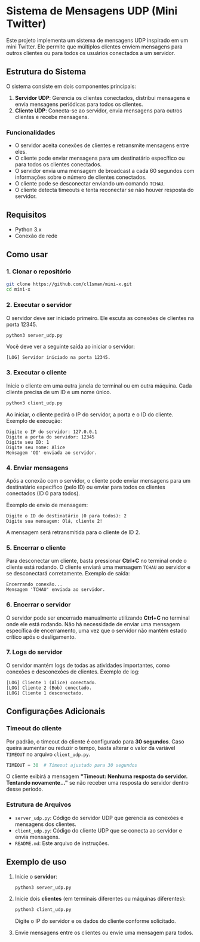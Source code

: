# Sistema de Mensagens UDP (Mini Twitter)

Este projeto implementa um sistema de mensagens UDP inspirado em um mini Twitter. Ele permite que múltiplos clientes enviem mensagens para outros clientes ou para todos os usuários conectados a um servidor.

## Estrutura do Sistema

O sistema consiste em dois componentes principais:
1. **Servidor UDP**: Gerencia os clientes conectados, distribui mensagens e envia mensagens periódicas para todos os clientes.
2. **Cliente UDP**: Conecta-se ao servidor, envia mensagens para outros clientes e recebe mensagens.

### Funcionalidades

- O servidor aceita conexões de clientes e retransmite mensagens entre eles.
- O cliente pode enviar mensagens para um destinatário específico ou para todos os clientes conectados.
- O servidor envia uma mensagem de broadcast a cada 60 segundos com informações sobre o número de clientes conectados.
- O cliente pode se desconectar enviando um comando `TCHAU`.
- O cliente detecta timeouts e tenta reconectar se não houver resposta do servidor.

## Requisitos

- Python 3.x
- Conexão de rede

## Como usar

### 1. Clonar o repositório

```bash
git clone https://github.com/cl1sman/mini-x.git
cd mini-x
```

### 2. Executar o servidor

O servidor deve ser iniciado primeiro. Ele escuta as conexões de clientes na porta 12345.

```bash
python3 server_udp.py
```

Você deve ver a seguinte saída ao iniciar o servidor:

```
[LOG] Servidor iniciado na porta 12345.
```

### 3. Executar o cliente

Inicie o cliente em uma outra janela de terminal ou em outra máquina. Cada cliente precisa de um ID e um nome único.

```bash
python3 client_udp.py
```

Ao iniciar, o cliente pedirá o IP do servidor, a porta e o ID do cliente. Exemplo de execução:

```
Digite o IP do servidor: 127.0.0.1
Digite a porta do servidor: 12345
Digite seu ID: 1
Digite seu nome: Alice
Mensagem 'OI' enviada ao servidor.
```

### 4. Enviar mensagens

Após a conexão com o servidor, o cliente pode enviar mensagens para um destinatário específico (pelo ID) ou enviar para todos os clientes conectados (ID 0 para todos).

Exemplo de envio de mensagem:

```
Digite o ID do destinatário (0 para todos): 2
Digite sua mensagem: Olá, cliente 2!
```

A mensagem será retransmitida para o cliente de ID 2.

### 5. **Encerrar o cliente**

Para desconectar um cliente, basta pressionar **Ctrl+C** no terminal onde o cliente está rodando. O cliente enviará uma mensagem `TCHAU` ao servidor e se desconectará corretamente. Exemplo de saída:

```
Encerrando conexão...
Mensagem 'TCHAU' enviada ao servidor.
```

### 6. **Encerrar o servidor**

O servidor pode ser encerrado manualmente utilizando **Ctrl+C** no terminal onde ele está rodando. Não há necessidade de enviar uma mensagem específica de encerramento, uma vez que o servidor não mantém estado crítico após o desligamento.

### 7. Logs do servidor

O servidor mantém logs de todas as atividades importantes, como conexões e desconexões de clientes. Exemplo de log:

```
[LOG] Cliente 1 (Alice) conectado.
[LOG] Cliente 2 (Bob) conectado.
[LOG] Cliente 1 desconectado.
```

## Configurações Adicionais

### Timeout do cliente

Por padrão, o timeout do cliente é configurado para **30 segundos**. Caso queira aumentar ou reduzir o tempo, basta alterar o valor da variável `TIMEOUT` no arquivo `client_udp.py`.

```python
TIMEOUT = 30  # Timeout ajustado para 30 segundos
```

O cliente exibirá a mensagem **"Timeout: Nenhuma resposta do servidor. Tentando novamente..."** se não receber uma resposta do servidor dentro desse período.

### Estrutura de Arquivos

- `server_udp.py`: Código do servidor UDP que gerencia as conexões e mensagens dos clientes.
- `client_udp.py`: Código do cliente UDP que se conecta ao servidor e envia mensagens.
- `README.md`: Este arquivo de instruções.

## Exemplo de uso

1. Inicie o **servidor**:
   ```bash
   python3 server_udp.py
   ```

2. Inicie dois **clientes** (em terminais diferentes ou máquinas diferentes):
   ```bash
   python3 client_udp.py
   ```
   Digite o IP do servidor e os dados do cliente conforme solicitado.

3. Envie mensagens entre os clientes ou envie uma mensagem para todos.

